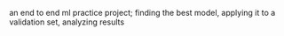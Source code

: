 an end to end ml practice project; finding the best model, applying it to a validation set, analyzing results
